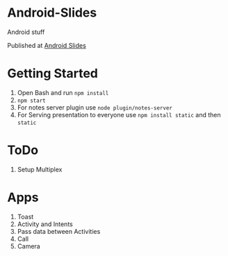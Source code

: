 # Android-Slides
Android stuff

Published at [Android Slides](https://fcc-hyd.github.io/Android-Slides/)

# Getting Started

1. Open Bash and run ```npm install```
2. ```npm start```
3. For notes server plugin use ```node plugin/notes-server```
4. For Serving presentation to everyone use ```npm install static``` and then ```static```

# ToDo

1. Setup Multiplex

# Apps

1. Toast
2. Activity and Intents
3. Pass data between Activities
4. Call
5. Camera
